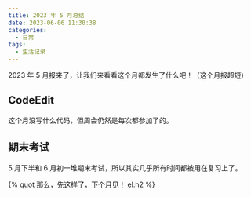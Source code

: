```yaml
---
title: 2023 年 5 月总结
date: 2023-06-06 11:30:38
categories:
  - 日常
tags:
  - 生活记录
---
```


2023 年 5 月报来了，让我们来看看这个月都发生了什么吧！（这个月报超短）

<!-- more -->

## CodeEdit

这个月没写什么代码，但周会仍然是每次都参加了的。

## 期末考试

5 月下半和 6 月初一堆期末考试，所以其实几乎所有时间都被用在复习上了。

{% quot 那么，先这样了，下个月见！ el:h2 %}

